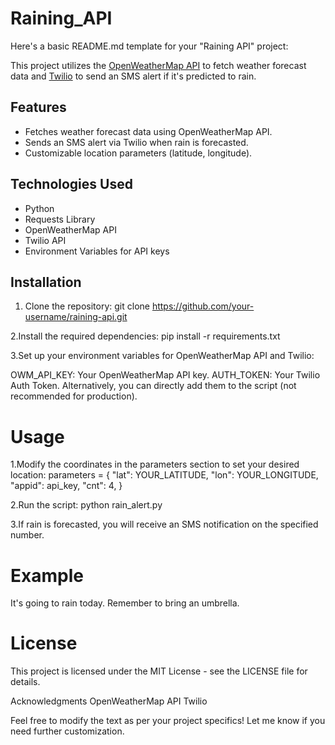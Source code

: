 # Raining_API
Here's a basic README.md template for your "Raining API" project:

This project utilizes the [OpenWeatherMap API](https://openweathermap.org/) to fetch weather forecast data and [Twilio](https://www.twilio.com/) to send an SMS alert if it's predicted to rain.

## Features

- Fetches weather forecast data using OpenWeatherMap API.
- Sends an SMS alert via Twilio when rain is forecasted.
- Customizable location parameters (latitude, longitude).

## Technologies Used

- Python
- Requests Library
- OpenWeatherMap API
- Twilio API
- Environment Variables for API keys

## Installation

1. Clone the repository:
   git clone https://github.com/your-username/raining-api.git

2.Install the required dependencies:
pip install -r requirements.txt

3.Set up your environment variables for OpenWeatherMap API and Twilio:

OWM_API_KEY: Your OpenWeatherMap API key.
AUTH_TOKEN: Your Twilio Auth Token.
Alternatively, you can directly add them to the script (not recommended for production).

# Usage
1.Modify the coordinates in the parameters section to set your desired location:
parameters = {
    "lat": YOUR_LATITUDE,
    "lon": YOUR_LONGITUDE,
    "appid": api_key,
    "cnt": 4,
}

2.Run the script:
python rain_alert.py

3.If rain is forecasted, you will receive an SMS notification on the specified number.

# Example
It's going to rain today. Remember to bring an umbrella.

# License
This project is licensed under the MIT License - see the LICENSE file for details.

Acknowledgments
OpenWeatherMap API
Twilio

Feel free to modify the text as per your project specifics! Let me know if you need further customization.
